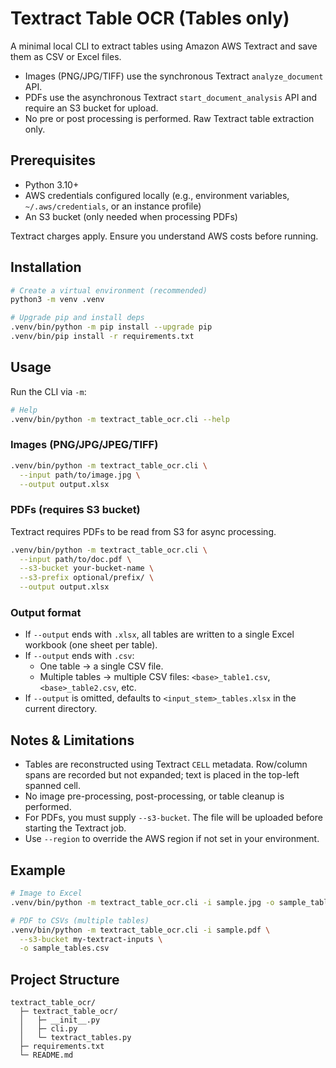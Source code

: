 # Textract Table OCR (Tables only)

A minimal local CLI to extract tables using Amazon AWS Textract and save them as CSV or Excel files.

- Images (PNG/JPG/TIFF) use the synchronous Textract `analyze_document` API.
- PDFs use the asynchronous Textract `start_document_analysis` API and require an S3 bucket for upload.
- No pre or post processing is performed. Raw Textract table extraction only.

## Prerequisites
- Python 3.10+
- AWS credentials configured locally (e.g., environment variables, `~/.aws/credentials`, or an instance profile)
- An S3 bucket (only needed when processing PDFs)

Textract charges apply. Ensure you understand AWS costs before running.

## Installation
```bash
# Create a virtual environment (recommended)
python3 -m venv .venv

# Upgrade pip and install deps
.venv/bin/python -m pip install --upgrade pip
.venv/bin/pip install -r requirements.txt
```

## Usage
Run the CLI via `-m`:

```bash
# Help
.venv/bin/python -m textract_table_ocr.cli --help
```

### Images (PNG/JPG/JPEG/TIFF)
```bash
.venv/bin/python -m textract_table_ocr.cli \
  --input path/to/image.jpg \
  --output output.xlsx
```

### PDFs (requires S3 bucket)
Textract requires PDFs to be read from S3 for async processing.
```bash
.venv/bin/python -m textract_table_ocr.cli \
  --input path/to/doc.pdf \
  --s3-bucket your-bucket-name \
  --s3-prefix optional/prefix/ \
  --output output.xlsx
```

### Output format
- If `--output` ends with `.xlsx`, all tables are written to a single Excel workbook (one sheet per table).
- If `--output` ends with `.csv`:
  - One table -> a single CSV file.
  - Multiple tables -> multiple CSV files: `<base>_table1.csv`, `<base>_table2.csv`, etc.
- If `--output` is omitted, defaults to `<input_stem>_tables.xlsx` in the current directory.

## Notes & Limitations
- Tables are reconstructed using Textract `CELL` metadata. Row/column spans are recorded but not expanded; text is placed in the top-left spanned cell.
- No image pre-processing, post-processing, or table cleanup is performed.
- For PDFs, you must supply `--s3-bucket`. The file will be uploaded before starting the Textract job.
- Use `--region` to override the AWS region if not set in your environment.

## Example
```bash
# Image to Excel
.venv/bin/python -m textract_table_ocr.cli -i sample.jpg -o sample_tables.xlsx

# PDF to CSVs (multiple tables)
.venv/bin/python -m textract_table_ocr.cli -i sample.pdf \
  --s3-bucket my-textract-inputs \
  -o sample_tables.csv
```

## Project Structure
```
textract_table_ocr/
  ├─ textract_table_ocr/
  │   ├─ __init__.py
  │   ├─ cli.py
  │   └─ textract_tables.py
  ├─ requirements.txt
  └─ README.md
```
